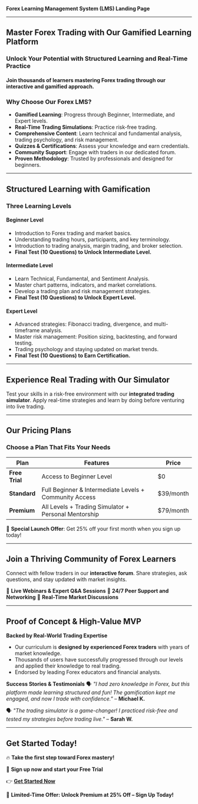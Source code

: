 **Forex Learning Management System (LMS) Landing Page**

---

## **Master Forex Trading with Our Gamified Learning Platform**

### **Unlock Your Potential with Structured Learning and Real-Time Practice**

#### **Join thousands of learners mastering Forex trading through our interactive and gamified approach.**

### **Why Choose Our Forex LMS?**
- **Gamified Learning**: Progress through Beginner, Intermediate, and Expert levels.
- **Real-Time Trading Simulations**: Practice risk-free trading.
- **Comprehensive Content**: Learn technical and fundamental analysis, trading psychology, and risk management.
- **Quizzes & Certifications**: Assess your knowledge and earn credentials.
- **Community Support**: Engage with traders in our dedicated forum.
- **Proven Methodology**: Trusted by professionals and designed for beginners.

---

## **Structured Learning with Gamification**

### **Three Learning Levels**

#### **Beginner Level**
- Introduction to Forex trading and market basics.
- Understanding trading hours, participants, and key terminology.
- Introduction to trading analysis, margin trading, and broker selection.
- **Final Test (10 Questions) to Unlock Intermediate Level.**

#### **Intermediate Level**
- Learn Technical, Fundamental, and Sentiment Analysis.
- Master chart patterns, indicators, and market correlations.
- Develop a trading plan and risk management strategies.
- **Final Test (10 Questions) to Unlock Expert Level.**

#### **Expert Level**
- Advanced strategies: Fibonacci trading, divergence, and multi-timeframe analysis.
- Master risk management: Position sizing, backtesting, and forward testing.
- Trading psychology and staying updated on market trends.
- **Final Test (10 Questions) to Earn Certification.**

---

## **Experience Real Trading with Our Simulator**

Test your skills in a risk-free environment with our **integrated trading simulator**. Apply real-time strategies and learn by doing before venturing into live trading.

---

## **Our Pricing Plans**

### **Choose a Plan That Fits Your Needs**

| Plan | Features | Price |
|------|----------|-------|
| **Free Trial** | Access to Beginner Level | $0 |
| **Standard** | Full Beginner & Intermediate Levels + Community Access | $39/month |
| **Premium** | All Levels + Trading Simulator + Personal Mentorship | $79/month |

🚀 **Special Launch Offer**: Get 25% off your first month when you sign up today!

---

## **Join a Thriving Community of Forex Learners**

Connect with fellow traders in our **interactive forum**. Share strategies, ask questions, and stay updated with market insights.

🔹 **Live Webinars & Expert Q&A Sessions**
🔹 **24/7 Peer Support and Networking**
🔹 **Real-Time Market Discussions**

---

## **Proof of Concept & High-Value MVP**

**Backed by Real-World Trading Expertise**
- Our curriculum is **designed by experienced Forex traders** with years of market knowledge.
- Thousands of users have successfully progressed through our levels and applied their knowledge to real trading.
- Endorsed by leading Forex educators and financial analysts.

**Success Stories & Testimonials**
🗣️ *"I had zero knowledge in Forex, but this platform made learning structured and fun! The gamification kept me engaged, and now I trade with confidence."* – **Michael K.**

🗣️ *"The trading simulator is a game-changer! I practiced risk-free and tested my strategies before trading live."* – **Sarah W.**

---

## **Get Started Today!**

🔥 **Take the first step toward Forex mastery!**

📩 **Sign up now and start your Free Trial**

👉 **[Get Started Now](#signup)**

🔔 **Limited-Time Offer: Unlock Premium at 25% Off – Sign Up Today!**

